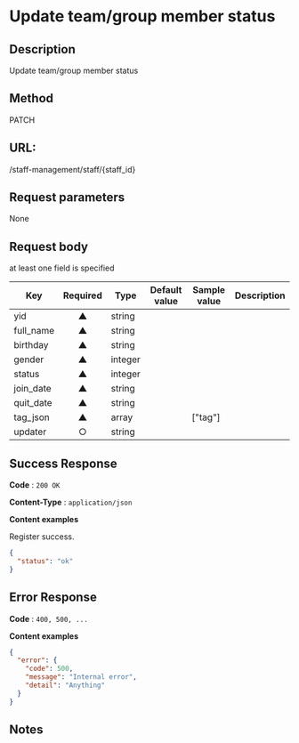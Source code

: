 
# Update team/group member status
## Description
Update team/group member status

## Method
PATCH

## URL:
/staff-management/staff/{staff_id}

## Request parameters

None

## Request body

at least one field is specified

| Key            | Required | Type      | Default value | Sample value | Description |
| -------------- |:--------:| ----------| ------------- | ------------ |-------------|
| yid            |     ▲    | string    |               |              |             |
| full_name      |     ▲    | string    |               |              |             |
| birthday       |     ▲    | string    |               |              |             |
| gender         |     ▲    | integer   |               |              |             |
| status         |     ▲    | integer   |               |              |             |
| join_date      |     ▲    | string    |               |              |             |
| quit_date      |     ▲    | string    |               |              |             |
| tag_json       |     ▲    | array     |               | ["tag"]      |             |
| updater        |     ○    | string    |               |              |             |	

## Success Response

**Code** : `200 OK`

**Content-Type** : `application/json`

**Content examples**

Register success.

```json
{
  "status": "ok"
}
```

## Error Response

**Code** : `400, 500, ...`

**Content examples**

```json
{
  "error": {
    "code": 500,
    "message": "Internal error",
    "detail": "Anything"
  }
}
```

## Notes